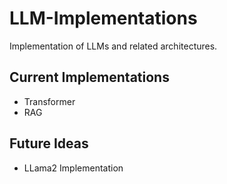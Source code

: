 # LLM-Implementations
Implementation of LLMs and related architectures.

## Current Implementations
- Transformer
- RAG

## Future Ideas
- LLama2 Implementation
